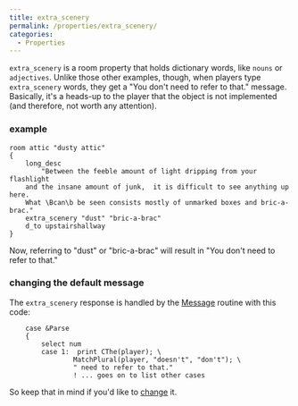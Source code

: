 ```yaml
---
title: extra_scenery
permalink: /properties/extra_scenery/
categories: 
  - Properties
---
```


`extra_scenery` is a room property that holds dictionary words, like
`nouns` or `adjectives`. Unlike those other examples, though, when
players type `extra_scenery` words, they get a "You don't need to refer
to that." message. Basically, it's a heads-up to the player that the
object is not implemented (and therefore, not worth any attention).

### example

    room attic "dusty attic"
    {
        long_desc
            "Between the feeble amount of light dripping from your flashlight
        and the insane amount of junk,  it is difficult to see anything up here.
        What \Bcan\b be seen consists mostly of unmarked boxes and bric-a-brac."
        extra_scenery "dust" "bric-a-brac"
        d_to upstairshallway
    }

Now, referring to "dust" or "bric-a-brac" will result in "You don't need
to refer to that."

### changing the default message

The `extra_scenery` response is handled by the
[Message](basics/messages/) routine with this code:

        case &Parse
        {
            select num
            case 1:  print CThe(player); \
                    MatchPlural(player, "doesn't", "don't"); \
                    " need to refer to that."
                    ! ... goes on to list other cases

So keep that in mind if you'd like to
[change](basics/messages/) it.
